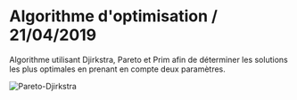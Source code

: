 # Algorithme d'optimisation / 21/04/2019

Algorithme utilisant Djirkstra, Pareto et Prim afin de déterminer les solutions les plus optimales en prenant en compte deux paramètres.

![Pareto-Djirkstra](https://user-images.githubusercontent.com/26858750/99275776-30f58180-282c-11eb-8b93-8d88c0a4998e.png)
